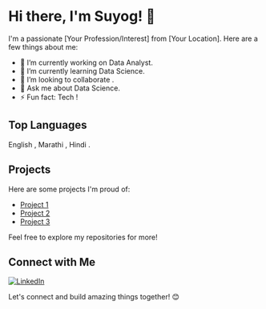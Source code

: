 
# Hi there, I'm Suyog! 👋

I'm a passionate [Your Profession/Interest] from [Your Location]. Here are a few things about me:

- 🔭 I’m currently working on Data Analyst.
- 🌱 I’m currently learning Data Science.
- 👯 I’m looking to collaborate .
- 💬 Ask me about Data Science.
- ⚡ Fun fact: Tech ! 


## Top Languages

English  , Marathi , Hindi .

## Projects

Here are some projects I'm proud of:

- [Project 1](https://github.com/suyog56/Chronic-Kidney-Disease-)
- [Project 2](https://github.com/suyog56/Bank-Data-Classification-)
- [Project 3](https://github.com/suyog56/POWER-BI-COMPUTER-HARDWARE)

Feel free to explore my repositories for more!

## Connect with Me

[![LinkedIn](https://img.shields.io/badge/LinkedIn-Connect-blue)]((https://www.linkedin.com/in/suyog-hole-b31066132/))

Let's connect and build amazing things together! 😊
